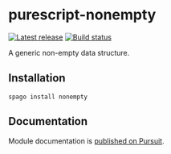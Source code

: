 # purescript-nonempty

[![Latest release](http://img.shields.io/bower/v/purescript-nonempty.svg)](https://github.com/purescript/purescript-nonempty/releases)
[![Build status](https://github.com/purescript/purescript-nonempty/workflows/CI/badge.svg?branch=master)](https://github.com/purescript/purescript-nonempty/actions?query=workflow%3ACI+branch%3Amaster)

A generic non-empty data structure.

## Installation

```
spago install nonempty
```

## Documentation

Module documentation is [published on Pursuit](http://pursuit.purescript.org/packages/purescript-nonempty).
